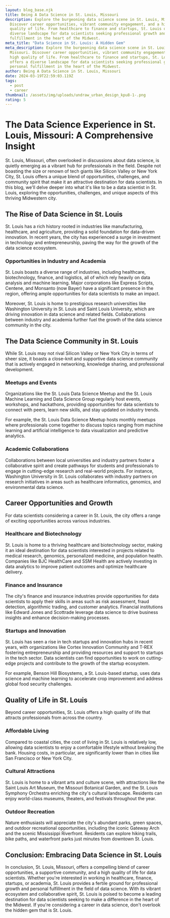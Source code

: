```yaml
---
layout: blog_base.njk
title: Being A Data Science in St. Louis, Missouri
description: Explore the burgeoning data science scene in St. Louis, Missouri.
  Discover career opportunities, vibrant community engagement, and a high
  quality of life. From healthcare to finance and startups, St. Louis offers a
  diverse landscape for data scientists seeking professional growth and personal
  fulfillment in the heart of the Midwest.
meta_title: "Data Science in St. Louis: A Hidden Gem"
meta_description: Explore the burgeoning data science scene in St. Louis,
  Missouri. Discover career opportunities, vibrant community engagement, and a
  high quality of life. From healthcare to finance and startups, St. Louis
  offers a diverse landscape for data scientists seeking professional growth and
  personal fulfillment in the heart of the Midwest.
author: Being A Data Science in St. Louis, Missouri
date: 2024-03-19T22:59:03.119Z
tags:
  - post
  - career
thumbnail: /assets/img/uploads/undraw_urban_design_kpu8-1-.png
rating: 5
---
```

# The Data Science Experience in St. Louis, Missouri: A Comprehensive Insight

St. Louis, Missouri, often overlooked in discussions about data science, is quietly emerging as a vibrant hub for professionals in the field. Despite not boasting the size or renown of tech giants like Silicon Valley or New York City, St. Louis offers a unique blend of opportunities, challenges, and community spirit that make it an attractive destination for data scientists. In this blog, we'll delve deeper into what it's like to be a data scientist in St. Louis, exploring the opportunities, challenges, and unique aspects of this thriving Midwestern city.

## The Rise of Data Science in St. Louis

St. Louis has a rich history rooted in industries like manufacturing, healthcare, and agriculture, providing a solid foundation for data-driven innovation. In recent years, the city has experienced a surge in investment in technology and entrepreneurship, paving the way for the growth of the data science ecosystem.

### **Opportunities in Industry and Academia**

St. Louis boasts a diverse range of industries, including healthcare, biotechnology, finance, and logistics, all of which rely heavily on data analysis and machine learning. Major corporations like Express Scripts, Centene, and Monsanto (now Bayer) have a significant presence in the region, offering ample opportunities for data scientists to make an impact.

Moreover, St. Louis is home to prestigious research universities like Washington University in St. Louis and Saint Louis University, which are driving innovation in data science and related fields. Collaborations between industry and academia further fuel the growth of the data science community in the city.

## The Data Science Community in St. Louis

While St. Louis may not rival Silicon Valley or New York City in terms of sheer size, it boasts a close-knit and supportive data science community that is actively engaged in networking, knowledge sharing, and professional development.

### **Meetups and Events**

Organizations like the St. Louis Data Science Meetup and the St. Louis Machine Learning and Data Science Group regularly host events, workshops, and hackathons, providing opportunities for data scientists to connect with peers, learn new skills, and stay updated on industry trends.

For example, the St. Louis Data Science Meetup hosts monthly meetups where professionals come together to discuss topics ranging from machine learning and artificial intelligence to data visualization and predictive analytics.

### **Academic Collaborations**

Collaborations between local universities and industry partners foster a collaborative spirit and create pathways for students and professionals to engage in cutting-edge research and real-world projects. For instance, Washington University in St. Louis collaborates with industry partners on research initiatives in areas such as healthcare informatics, genomics, and environmental data science.

## Career Opportunities and Growth

For data scientists considering a career in St. Louis, the city offers a range of exciting opportunities across various industries.

### **Healthcare and Biotechnology**

St. Louis is home to a thriving healthcare and biotechnology sector, making it an ideal destination for data scientists interested in projects related to medical research, genomics, personalized medicine, and population health. Companies like BJC HealthCare and SSM Health are actively investing in data analytics to improve patient outcomes and optimize healthcare delivery.

### **Finance and Insurance**

The city's finance and insurance industries provide opportunities for data scientists to apply their skills in areas such as risk assessment, fraud detection, algorithmic trading, and customer analytics. Financial institutions like Edward Jones and Scottrade leverage data science to drive business insights and enhance decision-making processes.

### **Startups and Innovation**

St. Louis has seen a rise in tech startups and innovation hubs in recent years, with organizations like Cortex Innovation Community and T-REX fostering entrepreneurship and providing resources and support to startups in the tech sector. Data scientists can find opportunities to work on cutting-edge projects and contribute to the growth of the startup ecosystem.

For example, Benson Hill Biosystems, a St. Louis-based startup, uses data science and machine learning to accelerate crop improvement and address global food security challenges.

## Quality of Life in St. Louis

Beyond career opportunities, St. Louis offers a high quality of life that attracts professionals from across the country.

### **Affordable Living**

Compared to coastal cities, the cost of living in St. Louis is relatively low, allowing data scientists to enjoy a comfortable lifestyle without breaking the bank. Housing costs, in particular, are significantly lower than in cities like San Francisco or New York City.

### **Cultural Attractions**

St. Louis is home to a vibrant arts and culture scene, with attractions like the Saint Louis Art Museum, the Missouri Botanical Garden, and the St. Louis Symphony Orchestra enriching the city's cultural landscape. Residents can enjoy world-class museums, theaters, and festivals throughout the year.

### **Outdoor Recreation**

Nature enthusiasts will appreciate the city's abundant parks, green spaces, and outdoor recreational opportunities, including the iconic Gateway Arch and the scenic Mississippi Riverfront. Residents can explore hiking trails, bike paths, and waterfront parks just minutes from downtown St. Louis.

## Conclusion: Embracing Data Science in St. Louis

In conclusion, St. Louis, Missouri, offers a compelling blend of career opportunities, a supportive community, and a high quality of life for data scientists. Whether you're interested in working in healthcare, finance, startups, or academia, St. Louis provides a fertile ground for professional growth and personal fulfillment in the field of data science. With its vibrant ecosystem and collaborative spirit, St. Louis is poised to become a leading destination for data scientists seeking to make a difference in the heart of the Midwest. If you're considering a career in data science, don't overlook the hidden gem that is St. Louis.